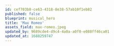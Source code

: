 ```yaml
---
id: cef703b8-ce63-4318-8e38-57ab10f1eb82
published: false
blueprint: musical_hero
title: 'Max Romeo'
assets_field: max-romeo.jpeg
updated_by: 9689cde4-d9c4-4a0a-a0f0-e088ff46ca01
updated_at: 1688259747
---
```

